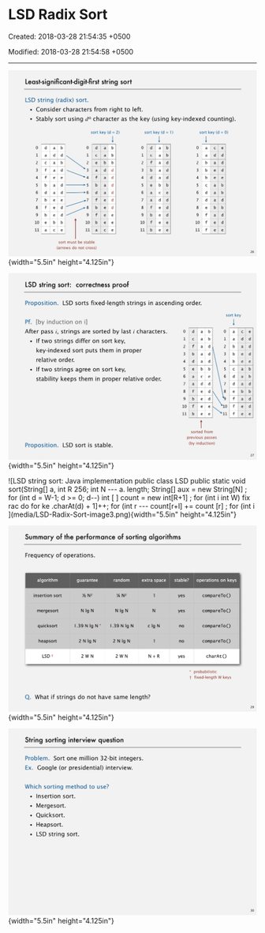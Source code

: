 # LSD Radix Sort

Created: 2018-03-28 21:54:35 +0500

Modified: 2018-03-28 21:54:58 +0500

---

![Least-significant-digit-first string sort LSD string (radix) sort. • Consider characters from right to left. • Stably sort using dth character as the key (using key-inde sort key (d = 2) sort key (d = l) 0 1 2 3 4 5 d a c f b a d a a a b d b d d 0 1 2 3 4 7 d c e a f b a a b d a a b b b d d d d d 0 1 2 3 4 5 6 7 8 d c f b d e a a 7 8 fe d a a a a a b d e b b d d d b d d ](media/LSD-Radix-Sort-image1.png){width="5.5in" height="4.125in"}

![LSD string sort: correctness proof Proposition. LSD sorts fixed-length strings in ascending ord Pf. [by induction on i] After pass i, strings are sorted by last i characters. • If two strings differ on sort key, key-indexed sort puts them in proper relative order. • If two strings agree on sort key, stability keeps them in proper relative order. 0 1 2 3 4 5 6 7 8 9 d c b d a a b ](media/LSD-Radix-Sort-image2.png){width="5.5in" height="4.125in"}

![LSD string sort: Java implementation public class LSD public static void sort(String[] a, int R 256; int N --- a. length; String[] aux = new String[N] ; for (int d = W-1; d >= 0; d--) int [ ] count = new int[R+1] ; for (int i int W) fix rac do for ke .charAt(d) + 1]++; for (int r --- count[r+l] += count [r] ; for (int i ](media/LSD-Radix-Sort-image3.png){width="5.5in" height="4.125in"}

![Summary of the performance of sorting algorithms Frequency of operations. algorithm insertion sort mergesort quicksort heapsort LSD guarantee Nig N 1.39 Nig N 2 Nig N 2 WN random N lgN 1.39 Nig N 2 Nig N 2 WN extra space stable? yes yes no no yes ](media/LSD-Radix-Sort-image4.png){width="5.5in" height="4.125in"}

![String sorting interview question Problem. Sort one million 32-bit integers. Ex. Google (or presidential) interview. Which sorting method to use? • Insertion sort. • Mergesort. • Quicksort. • Heapsort. • LSD string sort. ](media/LSD-Radix-Sort-image5.png){width="5.5in" height="4.125in"}







